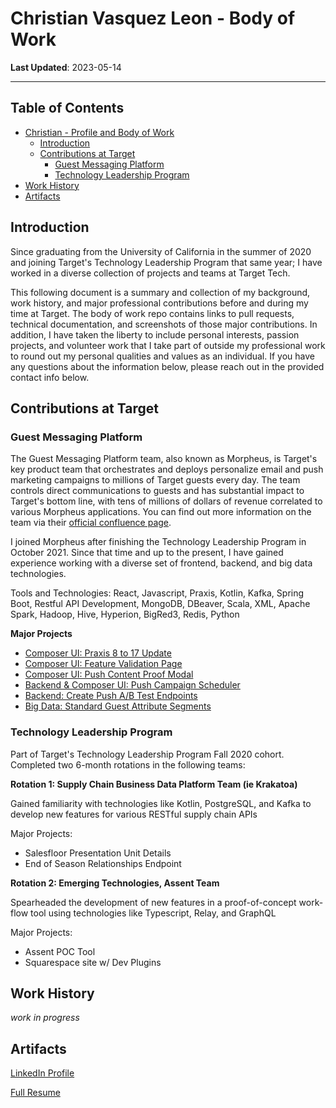 # Christian Vasquez Leon - Body of Work
**Last Updated**: 2023-05-14
**********
## Table of Contents
- [Christian - Profile and Body of Work](#christian-vasquez-leon---body-of-work)
    - [Introduction](#introduction)
    - [Contributions at Target](#contributions-at-target)
        - [Guest Messaging Platform](#Guest-Messaging-Platform)
        - [Technology Leadership Program](#Technology-Leadership-Program)
- [Work History](#work-history)
- [Artifacts](#artifacts)

## Introduction
Since graduating from the University of California in the summer of 2020 and joining Target's Technology Leadership 
Program that same year; I have worked in a diverse collection of projects and teams at Target Tech. 

This following document is a summary and collection of my background, work history, and major professional contributions before and
during my time at Target. The body of work repo contains links to pull requests, technical documentation, and screenshots 
of those major contributions. In addition, I have taken the liberty to include personal interests, passion projects, and 
volunteer work that I take part of outside my professional work to round out my personal qualities and values as an 
individual. If you have any questions about the information below, please reach out in the provided contact info below. 

## Contributions at Target

### Guest Messaging Platform
The Guest Messaging Platform team, also known as Morpheus, is Target's key product team that orchestrates and deploys
personalize email and push marketing campaigns to millions of Target guests every day. The team controls direct communications
to guests and has substantial impact to Target's bottom line, with tens of millions of dollars of revenue correlated to 
various Morpheus applications. You can find out more information on the team via their [official confluence page](https://confluence.target.com/display/MC/Overview).

I joined Morpheus after finishing the Technology Leadership Program in October 2021. Since that time and up to the present, 
I have gained experience working with a diverse set of frontend, backend, and big data technologies. 

Tools and Technologies: React, Javascript, Praxis, Kotlin, Kafka, Spring Boot, Restful API Development, MongoDB, DBeaver,
Scala, XML, Apache Spark, Hadoop, Hive, Hyperion, BigRed3, Redis, Python

**Major Projects**
- [Composer UI: Praxis 8 to 17 Update](Contributions/Guest-Messaging-Platform/composer_ui_praxis_update.md)
- [Composer UI: Feature Validation Page](Contributions/Guest-Messaging-Platform/composer_ui_feature_validation_page.md)
- [Composer UI: Push Content Proof Modal](Contributions/Guest-Messaging-Platform/composer_ui_push_content_proofs.md)
- [Backend & Composer UI: Push Campaign Scheduler](Contributions/Guest-Messaging-Platform/backend_push_campaign_scheduler.md)
- [Backend: Create Push A/B Test Endpoints](Contributions/Guest-Messaging-Platform/backend_create_push_ab_test_endpoints.md)
- [Big Data: Standard Guest Attribute Segments](Contributions/Guest-Messaging-Platform/big_data_sga_segments.md)
 

### Technology Leadership Program
Part of Target's Technology Leadership Program Fall 2020 cohort. Completed two 6-month rotations in the following teams: 

**Rotation 1: Supply Chain Business Data Platform Team (ie Krakatoa)**

Gained familiarity with technologies like Kotlin, PostgreSQL, and Kafka to develop new features for various RESTful supply chain APIs

Major Projects:
- Salesfloor Presentation Unit Details
- End of Season Relationships Endpoint

**Rotation 2: Emerging Technologies, Assent Team**

Spearheaded the development of new features in a proof-of-concept work-flow tool using technologies like Typescript, Relay, and GraphQL

Major Projects: 
- Assent POC Tool
- Squarespace site w/ Dev Plugins

## Work History
*work in progress*

## Artifacts
[LinkedIn Profile](https://www.linkedin.com/in/cvleon/)

[Full Resume](Assets/Christian_Vasquez_Resume_2023.docx.pdf)
